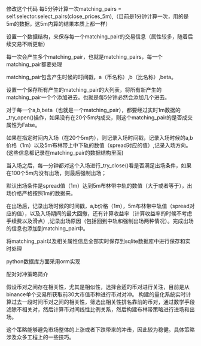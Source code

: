 修改这个代码
每5分钟计算一次matching_pairs = self.selector.select_pairs(close_prices_5m),（目前是1分钟计算一次，用的是5m的数据，这5m内算的结果本质上都一样）

设置一个数据结构，来保存每一个matching_pair的交易信息（属性较多，随着后续交易不断更新）

每一次会产生多个matching_pair，也就是matching_pairs，每一个matching_pair都要处理

matching_pair包含产生时候的时间戳，a（币名称）,b（比名称）,beta。

设置一个保存所有产生的matching_pair的大列表，将所有新产生的matching_pair一个个添加进去。也就是每5分钟必然会添加几个进去。

对于每一个a,b,beta（也就是一个matching_pair），都要经过实时1m数据的_try_open()操作，如果没有在20个5m内成交，则这个matching_pair的是否成交属性为False。

如果在指定时间内入场（在20个5m内），则记录入场时间戳，记录入场时候的a,b价格（1m）以及5m布林带上中下轨的数值（spread对应的值）,记录入场方向。(这些信息都记录在matching_pair的数据结构里面)

当入场之后，每一分钟都对这个入场进行_try_close()看是否满足出场条件，如果在100个5m内没有出场，则最后强制出场；

默认出场条件是spread值（1m）达到5m布林带中轨的数值（大于或者等于），出场价格严格按照1m的数据来。

在出场后，记录出场时候的时间戳，a,b价格（1m），5m布林带中轨值（spread对应的值），以及入场期间的最大回撤，还有计算收益率（计算收益率的时候不考虑手续费以及滑点）,记录出场原因（包括回到中轨和强制出场两种情况）。完成出场的信息也添加到matching_pair中。

将matching_pair以及相关属性信息全部实时保存到sqlite数据库中进行保存和实时处理

python数据库方面采用orm实现


配对对冲策略简介

假设币对之间存在相关性，尤其是相似性，选择合适的币对进行关注，目前是从binance单个交易所获取前30大市值币种进行币对对冲。
构建的量化系统实时计算过去一段时间币对之间的相关性，筛选出相关性排名靠前的币对，通过数学手段滤除不相关对，然后计算币对间线性比例关系，然后构建布林带策略进行进场和出场。

这个策略能够避免市场整体的上涨或者下跌带来的冲击，因此较为稳健。具体策略涉及众多工程上的一些技巧。


